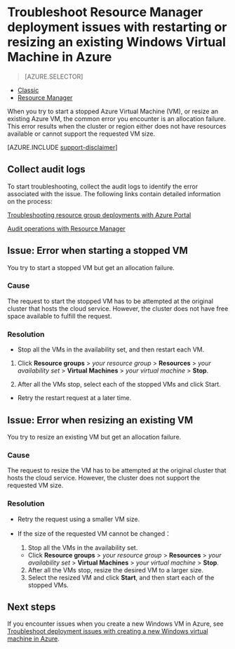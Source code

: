 <!-- Ibiza portal: tested -->

<properties
   pageTitle="VM restarting or resizing issues | Azure"
   description="Troubleshoot Resource Manager deployment issues with restarting or resizing an existing Windows Virtual Machine in Azure"
   services="virtual-machines-windows, azure-resource-manager"
   documentationCenter=""
   authors="Deland-Han"
   manager="felixwu"
   editor=""
   tags="top-support-issue"/>

<tags
	ms.service="virtual-machines-windows"
	ms.date="06/16/2016"
	wacn.date=""/>

# Troubleshoot Resource Manager deployment issues with restarting or resizing an existing Windows Virtual Machine in Azure

> [AZURE.SELECTOR]
- [Classic](/documentation/articles/virtual-machines-windows-classic-restart-resize-error-troubleshooting/)
- [Resource Manager](/documentation/articles/virtual-machines-windows-restart-resize-error-troubleshooting/)

When you try to start a stopped Azure Virtual Machine (VM), or resize an existing Azure VM, the common error you encounter is an allocation failure. This error results when the cluster or region either does not have resources available or cannot support the requested VM size.

[AZURE.INCLUDE [support-disclaimer](../includes/support-disclaimer.md)]

## Collect audit logs

To start troubleshooting, collect the audit logs to identify the error associated with the issue. The following links contain detailed information on the process:

[Troubleshooting resource group deployments with Azure Portal](/documentation/articles/resource-manager-troubleshoot-deployments-portal/)

[Audit operations with Resource Manager](/documentation/articles/resource-group-audit/)

## Issue: Error when starting a stopped VM

You try to start a stopped VM but get an allocation failure.

### Cause

The request to start the stopped VM has to be attempted at the original cluster that hosts the cloud service. However, the cluster does not have free space available to fulfill the request.

### Resolution

*	Stop all the VMs in the availability set, and then restart each VM.

  1. Click **Resource groups** > _your resource group_ > **Resources** > _your availability set_ > **Virtual Machines** > _your virtual machine_ > **Stop**.

  2. After all the VMs stop, select each of the stopped VMs and click Start.

*	Retry the restart request at a later time.

## Issue: Error when resizing an existing VM

You try to resize an existing VM but get an allocation failure.

### Cause

The request to resize the VM has to be attempted at the original cluster that hosts the cloud service. However, the cluster does not support the requested VM size.

### Resolution

* Retry the request using a smaller VM size.

* If the size of the requested VM cannot be changed：

  1. Stop all the VMs in the availability set.

    * Click **Resource groups** > _your resource group_ > **Resources** > _your availability set_ > **Virtual Machines** > _your virtual machine_ > **Stop**.

  2. After all the VMs stop, resize the desired VM to a larger size.
  3. Select the resized VM and click **Start**, and then start each of the stopped VMs.

## Next steps

If you encounter issues when you create a new Windows VM in Azure, see [Troubleshoot deployment issues with creating a new Windows virtual machine in Azure](/documentation/articles/virtual-machines-windows-troubleshoot-deployment-new-vm/).
